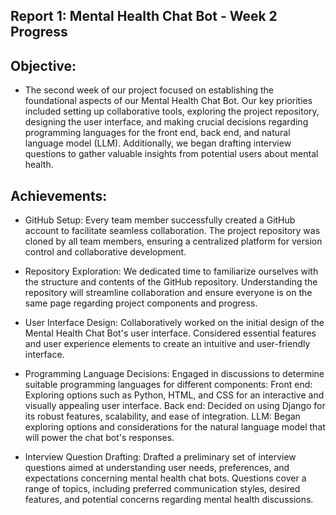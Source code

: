 ## Report 1: Mental Health Chat Bot - Week 2 Progress

## Objective:
* The second week of our project focused on establishing the foundational aspects of our Mental Health Chat Bot. Our key priorities included setting up collaborative tools, exploring the project repository, designing the user interface, and making crucial decisions regarding programming languages for the front end, back end, and natural language model (LLM). Additionally, we began drafting interview questions to gather valuable insights from potential users about mental health.

## Achievements:
* GitHub Setup:
Every team member successfully created a GitHub account to facilitate seamless collaboration.
The project repository was cloned by all team members, ensuring a centralized platform for version control and collaborative development.

* Repository Exploration:
We dedicated time to familiarize ourselves with the structure and contents of the GitHub repository.
Understanding the repository will streamline collaboration and ensure everyone is on the same page regarding project components and progress.

* User Interface Design:
Collaboratively worked on the initial design of the Mental Health Chat Bot's user interface.
Considered essential features and user experience elements to create an intuitive and user-friendly interface.

* Programming Language Decisions:
Engaged in discussions to determine suitable programming languages for different components:
Front end: Exploring options such as Python, HTML, and CSS for an interactive and visually appealing user interface.
Back end: Decided on using Django for its robust features, scalability, and ease of integration.
LLM: Began exploring options and considerations for the natural language model that will power the chat bot's responses.

* Interview Question Drafting:
Drafted a preliminary set of interview questions aimed at understanding user needs, preferences, and expectations concerning mental health chat bots.
Questions cover a range of topics, including preferred communication styles, desired features, and potential concerns regarding mental health discussions.



